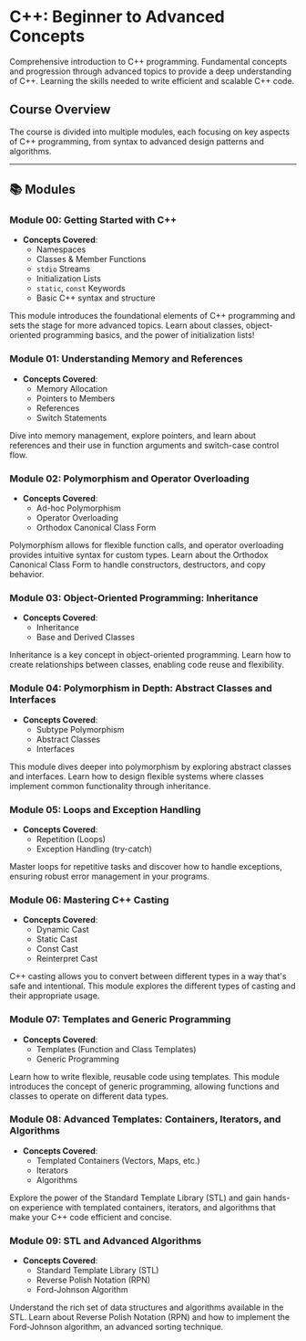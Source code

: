 # C++: Beginner to Advanced Concepts

Comprehensive introduction to C++ programming. Fundamental concepts and progression through advanced topics to provide a deep understanding of C++. Learning the skills needed to write efficient and scalable C++ code.

## Course Overview

The course is divided into multiple modules, each focusing on key aspects of C++ programming, from syntax to advanced design patterns and algorithms.

---

## 📚 **Modules**

### Module 00: Getting Started with C++
- **Concepts Covered**:
  - Namespaces
  - Classes & Member Functions
  - `stdio` Streams
  - Initialization Lists
  - `static`, `const` Keywords
  - Basic C++ syntax and structure

This module introduces the foundational elements of C++ programming and sets the stage for more advanced topics. Learn about classes, object-oriented programming basics, and the power of initialization lists!

### Module 01: Understanding Memory and References
- **Concepts Covered**:
  - Memory Allocation
  - Pointers to Members
  - References
  - Switch Statements

Dive into memory management, explore pointers, and learn about references and their use in function arguments and switch-case control flow.

### Module 02: Polymorphism and Operator Overloading
- **Concepts Covered**:
  - Ad-hoc Polymorphism
  - Operator Overloading
  - Orthodox Canonical Class Form

Polymorphism allows for flexible function calls, and operator overloading provides intuitive syntax for custom types. Learn about the Orthodox Canonical Class Form to handle constructors, destructors, and copy behavior.

### Module 03: Object-Oriented Programming: Inheritance
- **Concepts Covered**:
  - Inheritance
  - Base and Derived Classes

Inheritance is a key concept in object-oriented programming. Learn how to create relationships between classes, enabling code reuse and flexibility.

### Module 04: Polymorphism in Depth: Abstract Classes and Interfaces
- **Concepts Covered**:
  - Subtype Polymorphism
  - Abstract Classes
  - Interfaces

This module dives deeper into polymorphism by exploring abstract classes and interfaces. Learn how to design flexible systems where classes implement common functionality through inheritance.

### Module 05: Loops and Exception Handling
- **Concepts Covered**:
  - Repetition (Loops)
  - Exception Handling (try-catch)

Master loops for repetitive tasks and discover how to handle exceptions, ensuring robust error management in your programs.

### Module 06: Mastering C++ Casting
- **Concepts Covered**:
  - Dynamic Cast
  - Static Cast
  - Const Cast
  - Reinterpret Cast

C++ casting allows you to convert between different types in a way that's safe and intentional. This module explores the different types of casting and their appropriate usage.

### Module 07: Templates and Generic Programming
- **Concepts Covered**:
  - Templates (Function and Class Templates)
  - Generic Programming

Learn how to write flexible, reusable code using templates. This module introduces the concept of generic programming, allowing functions and classes to operate on different data types.

### Module 08: Advanced Templates: Containers, Iterators, and Algorithms
- **Concepts Covered**:
  - Templated Containers (Vectors, Maps, etc.)
  - Iterators
  - Algorithms

Explore the power of the Standard Template Library (STL) and gain hands-on experience with templated containers, iterators, and algorithms that make your C++ code efficient and concise.

### Module 09: STL and Advanced Algorithms
- **Concepts Covered**:
  - Standard Template Library (STL)
  - Reverse Polish Notation (RPN)
  - Ford-Johnson Algorithm

Understand the rich set of data structures and algorithms available in the STL. Learn about Reverse Polish Notation (RPN) and how to implement the Ford-Johnson algorithm, an advanced sorting technique.

